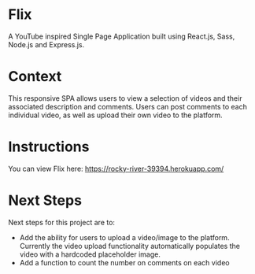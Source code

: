 # Flix
A YouTube inspired Single Page Application built using React.js, Sass, Node.js and Express.js.

# Context
This responsive SPA allows users to view a selection of videos and their associated description and comments. Users can post comments to each individual video, as well as upload their own video to the platform.

# Instructions
You can view Flix here: https://rocky-river-39394.herokuapp.com/

# Next Steps
Next steps for this project are to:
- Add the ability for users to upload a video/image to the platform. Currently the video upload functionality automatically populates the video with a hardcoded placeholder image.
- Add a function to count the number on comments on each video
